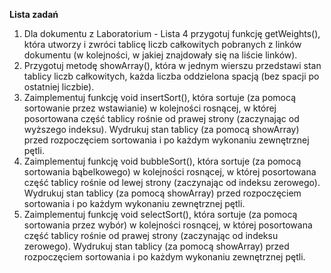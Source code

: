 **Lista zadań**
1. Dla dokumentu z Laboratorium - Lista 4 przygotuj funkcję getWeights(), która utworzy i zwróci tablicę liczb 
całkowitych pobranych z linków dokumentu (w kolejności, w jakiej znajdowały się na liście linków).
2. Przygotuj metodę showArray(), która w jednym wierszu przedstawi stan tablicy liczb całkowitych, każda liczba 
oddzielona spacją (bez spacji po ostatniej liczbie).
3. Zaimplementuj funkcję void insertSort(), która sortuje (za pomocą sortowanie przez wstawianie) w kolejności rosnącej,
 w której posortowana część tablicy rośnie od prawej strony (zaczynając od wyższego indeksu). Wydrukuj stan tablicy
 (za pomocą showArray) przed rozpoczęciem sortowania i po każdym wykonaniu zewnętrznej pętli.
4. Zaimplementuj funkcję void bubbleSort(), która sortuje (za pomocą sortowania bąbelkowego) w kolejności rosnącej, 
w której posortowana część tablicy rośnie od lewej strony (zaczynając od indeksu zerowego). Wydrukuj stan tablicy
(za pomocą showArray) przed rozpoczęciem sortowania i po każdym wykonaniu zewnętrznej pętli.
5. Zaimplementuj funkcję void selectSort(), która sortuje (za pomocą sortowania przez wybór) w kolejności rosnącej,
w której posortowana część tablicy rośnie od prawej strony (zaczynając od indeksu zerowego). Wydrukuj stan tablicy
(za pomocą showArray) przed rozpoczęciem sortowania i po każdym wykonaniu zewnętrznej pętli.
